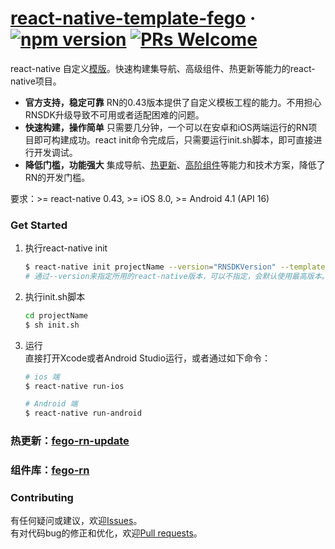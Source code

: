 # [react-native-template-fego](http://fe.hhtcex.com/) &middot; [![npm version](https://badge.fury.io/js/react-native-template-fego.svg)](https://badge.fury.io/js/react-native-template-fego) [![PRs Welcome](https://img.shields.io/badge/PRs-welcome-brightgreen.svg)](https://github.com/fegos/react-native-template-fego/pulls)

react-native 自定义[模版](https://github.com/facebook/react-native/commit/3ee3d2b4b26e0febb4a7be4258c7706feb040516)。快速构建集导航、高级组件、热更新等能力的react-native项目。  

- **官方支持，稳定可靠** RN的0.43版本提供了自定义模板工程的能力。不用担心RNSDK升级导致不可用或者适配困难的问题。  
- **快速构建，操作简单** 只需要几分钟，一个可以在安卓和iOS两端运行的RN项目即可构建成功。react init命令完成后，只需要运行init.sh脚本，即可直接进行开发调试。
- **降低门槛，功能强大** 集成导航、[热更新](https://github.com/fegos/fego-rn-update/blob/master/README.md)、[高阶组件](https://github.com/fegos/fego-rn/blob/master/README.md)等能力和技术方案，降低了RN的开发门槛。

要求：>= react-native 0.43, >= iOS 8.0, >= Android 4.1 (API 16)


### Get Started

1. 执行react-native init

	```bash
	$ react-native init projectName --version="RNSDKVersion" --template fego
	# 通过--version来指定所用的react-native版本，可以不指定，会默认使用最高版本。
	```

2. 执行init.sh脚本

	```bash
	cd projectName
	$ sh init.sh
	```

3. 运行  
	直接打开Xcode或者Android Studio运行，或者通过如下命令：
	
	```bash
	# ios 端
	$ react-native run-ios
	
	# Android 端
	$ react-native run-android
	```

### 热更新：[fego-rn-update](https://github.com/fegos/fego-rn-update)

### 组件库：[fego-rn](https://github.com/fegos/fego-rn)

### Contributing
有任何疑问或建议，欢迎[Issues](https://github.com/fegos/react-native-template-fego/issues)。  
有对代码bug的修正和优化，欢迎[Pull requests](https://github.com/fegos/react-native-template-fego/pulls)。  